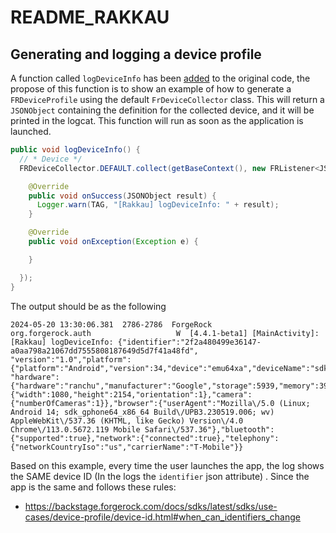 # README_RAKKAU

## Generating and logging a device profile
A function called `logDeviceInfo` has been [added](https://github.com/rakkau/forgerock-android-sdk/blob/rakkau/samples/auth/src/main/java/org/forgerock/auth/MainActivity.java#L136) to the original code, the propose of this function is to show an example of how to generate a `FRDeviceProfile` using the default `FrDeviceCollector` class. This will return a `JSONObject` containing the definition for the collected device, and it will be printed in the logcat. This function will run as soon as the application is launched.

```java
public void logDeviceInfo() {
  // * Device */
  FRDeviceCollector.DEFAULT.collect(getBaseContext(), new FRListener<JSONObject>() {

    @Override
    public void onSuccess(JSONObject result) {
      Logger.warn(TAG, "[Rakkau] logDeviceInfo: " + result);
    }

    @Override
    public void onException(Exception e) {

    }

  });
}
```

The output should be as the following

```
2024-05-20 13:30:06.381  2786-2786  ForgeRock               org.forgerock.auth                   W  [4.4.1-beta1] [MainActivity]: [Rakkau] logDeviceInfo: {"identifier":"2f2a480499e36147-a0aa798a21067dd7555808187649d5d7f41a48fd",
"version":"1.0","platform":
{"platform":"Android","version":34,"device":"emu64xa","deviceName":"sdk_gphone64_x86_64","model":"sdk_gphone64_x86_64","brand":"google","locale":"en_US","timeZone":"America\/Buenos_Aires","jailBreakScore":0},
"hardware":{"hardware":"ranchu","manufacturer":"Google","storage":5939,"memory":3921,"cpu":4,"display":{"width":1080,"height":2154,"orientation":1},"camera":{"numberOfCameras":1}},"browser":{"userAgent":"Mozilla\/5.0 (Linux; Android 14; sdk_gphone64_x86_64 Build\/UPB3.230519.006; wv) AppleWebKit\/537.36 (KHTML, like Gecko) Version\/4.0 Chrome\/113.0.5672.119 Mobile Safari\/537.36"},"bluetooth":{"supported":true},"network":{"connected":true},"telephony":
{"networkCountryIso":"us","carrierName":"T-Mobile"}}
```

Based on this example, every time the user launches the app, the log shows the SAME device ID (In the logs the `identifier` json attribute) . Since the app is the same and follows these rules: 
- https://backstage.forgerock.com/docs/sdks/latest/sdks/use-cases/device-profile/device-id.html#when_can_identifiers_change
